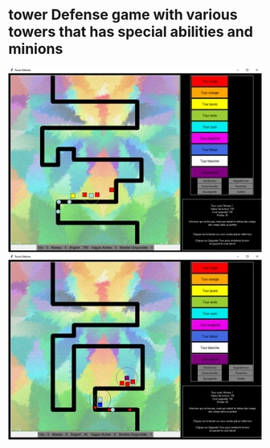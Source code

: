 # tower Defense game with various towers that has special abilities and minions

![game image1](https://github.com/jj0309/portfolio/blob/master/contentData/ProjectImg/towerDefence/tower1.png)
![game image2](https://github.com/jj0309/portfolio/blob/master/contentData/ProjectImg/towerDefence/tower2.png)
